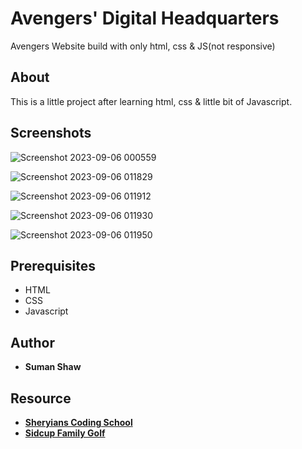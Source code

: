 # Avengers' Digital Headquarters
Avengers Website build with only html, css & JS(not responsive)

## About
This is a little project after learning html, css & little bit of Javascript. 


## Screenshots 
![Screenshot 2023-09-06 000559](https://github.com/Shaw145/Avengers/assets/78732037/4e1a9b7a-a78a-4480-af1e-de1edfe16957)

![Screenshot 2023-09-06 011829](https://github.com/Shaw145/Avengers/assets/78732037/f77c4127-67d9-4220-8256-2b23bbbc42e2)

![Screenshot 2023-09-06 011912](https://github.com/Shaw145/Avengers/assets/78732037/dd17e375-4d9d-4f9b-9da4-7f4499ad2b64)

![Screenshot 2023-09-06 011930](https://github.com/Shaw145/Avengers/assets/78732037/d7ec7e48-cf3a-4eb4-8793-93eb80d15571)

![Screenshot 2023-09-06 011950](https://github.com/Shaw145/Avengers/assets/78732037/17d89160-577e-4c92-8e42-adc19053d3fe)

## Prerequisites

- HTML
- CSS
- Javascript

## Author
- **Suman Shaw**

## Resource

- <a href="https://www.youtube.com/@thesheryianscodingschool" target="blank"> **Sheryians Coding School** </a>
- <a href="https://sidcupfamilygolf.com/" target="blank"> **Sidcup Family Golf** </a>
